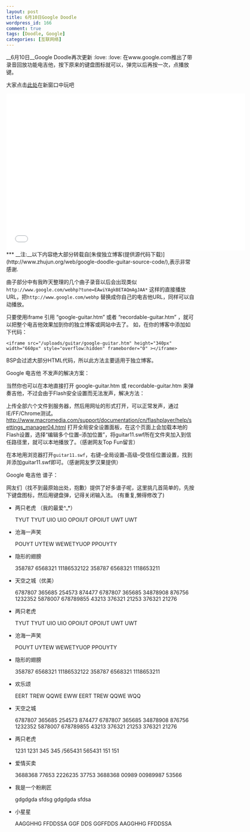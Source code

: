 ```yaml
--- 
layout: post
title: 6月10日Google Doodle
wordpress_id: 166
comment: true
tags: [Doodle, Google]
categories: [互联网络]
---
```

__6月10日__Google Doodle再次更新 :love:  :love: 在www.google.com推出了带录音回放功能电吉他，按下原来的键盘图标就可以，弹完以后再按一次，点播放键。

大家点击[此处](/demo/google-guitar/recordable-guitar.htm)在新窗口中玩吧

<iframe src="/demo/google-guitar/recordable-guitar.htm" height="420px" width="640px" style="overflow:hidden" frameborder="0" ></iframe>
***
__注:__以下内容绝大部分转载自[朱俊独立博客(提供源代码下载)](http://www.zhujun.org/web/google-doodle-guitar-source-code/),表示非常感谢.

曲子部分中有我昨天整理的几个曲子录音以后会出现类似 `http://www.google.com/webhp?tune=EAwiYAgkBETAQmAgJAA*` 这样的直接播放URL，把`http://www.google.com/webhp` 替换成你自己的电吉他URL，同样可以自动播放。

只要使用iframe 引用 “google-guitar.htm” 或者 “recordable-guitar.htm” ，就可以把整个电吉他效果加到你的独立博客或网站中去了。
如，在你的博客中添加如下代码：

    <iframe src="/uploads/guitar/google-guitar.htm" height="340px" width="660px" style="overflow:hidden" frameborder="0" ></iframe>

BSP会过滤大部分HTML代码，所以此方法主要适用于独立博客。

Google 电吉他 不发声的解决方案：

当然你也可以在本地直接打开 google-guitar.htm 或 recordable-guitar.htm 来弹奏吉他，不过会由于Flash安全设置而无法发声，解决方法：

上传全部六个文件到服务器，然后用网址的形式打开，可以正常发声，通过IE/FF/Chrome测试。
<http://www.macromedia.com/support/documentation/cn/flashplayer/help/settings_manager04.html>
打开全局安全设置面板，在这个页面上会加载本地的Flash设置，选择“编辑多个位置–添加位置”，将guitar11.swf所在文件夹加入到信任路径里，就可以本地播放了。（感谢网友Top Fun留言）

在本地用浏览器打开`guitar11.swf`，右键–全局设置–高级–受信任位置设置，找到并添加guitar11.swf即可。（感谢网友罗汉果提供）

Google 电吉他 谱子：

网友们（找不到最原始出处，抱歉）提供了好多谱子呢，这里挑几首简单的，先按下键盘图标，然后用键盘弹，记得关闭输入法。
(有重复,懒得修改了)

- 两只老虎 （我的最爱^_*）
    
    TYUT TYUT UIO UIO OPOIUT OPOIUT UWT UWT
    
- 沧海一声笑

    POUYT UYTEW WEWETYUOP PPOUYTY
    
- 隐形的翅膀

    358787 6568321 11186532122 358787 6568321 1118653211
    
- 天空之城（优美）
    
    6787807 365685 254573 874477 6787807 365685 34878908 876756 1232352 5878007 678789855 43213 376321 21253 376321 21276
    
- 两只老虎

    TYUT TYUT UIO UIO OPOIUT OPOIUT UWT UWT
    
- 沧海一声笑

    POUYT UYTEW WEWETYUOP PPOUYTY
    
- 隐形的翅膀

    358787 6568321 11186532122 358787 6568321 1118653211
    
- 欢乐颂

    EERT TREW QQWE EWW EERT TREW QQWE WQQ
    
- 天空之城

    6787807 365685 254573 874477 6787807 365685 34878908 876756 1232352 5878007 678789855 43213 376321 21253 376321 21276
    
- 两只老虎

    1231 1231 345 345 /565431 565431 151 151
    
- 爱情买卖
    
    3688368 77653 2226235 37753 3688368 00989 00989987 53566
    
- 我是一个粉刷匠

    gdgdgda sfdsg gdgdgda sfdsa
    
- 小星星

    AAGGHHG FFDDSSA GGF DDS GGFFDDS AAGGHHG FFDDSSA
